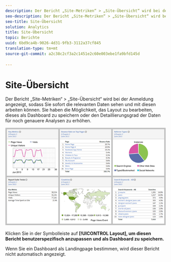```yaml
---
description: Der Bericht „Site-Metriken“ > „Site-Übersicht“ wird bei der Anmeldung angezeigt, sodass Sie sofort die relevanten Daten sehen und mit diesen arbeiten können. Sie haben die Möglichkeit, das Layout zu bearbeiten, dieses als Dashboard zu speichern oder den Detaillierungsgrad der Daten für noch genauere Analysen zu erhöhen.
seo-description: Der Bericht „Site-Metriken“ > „Site-Übersicht“ wird bei der Anmeldung angezeigt, sodass Sie sofort die relevanten Daten sehen und mit diesen arbeiten können. Sie haben die Möglichkeit, das Layout zu bearbeiten, dieses als Dashboard zu speichern oder den Detaillierungsgrad der Daten für noch genauere Analysen zu erhöhen.
seo-title: Site-Übersicht
solution: Analytics
title: Site-Übersicht
topic: Berichte
uuid: 6bd9ca4b-9026-4d31-9fb3-3112a37cf845
translation-type: tm+mt
source-git-commit: a2c38c2cf3a2c1451e2c60e003ebe1fa9bfd145d

---
```



# Site-Übersicht

Der Bericht „Site-Metriken“ &gt; „Site-Übersicht“ wird bei der Anmeldung angezeigt, sodass Sie sofort die relevanten Daten sehen und mit diesen arbeiten können. Sie haben die Möglichkeit, das Layout zu bearbeiten, dieses als Dashboard zu speichern oder den Detaillierungsgrad der Daten für noch genauere Analysen zu erhöhen.

![](assets/site_overview_report.png)

Klicken Sie in der Symbolleiste auf **[!UICONTROL Layout], um diesen Bericht benutzerspezifisch anzupassen und als Dashboard zu speichern.**

Wenn Sie ein Dashboard als Landingpage bestimmen, wird dieser Bericht nicht automatisch angezeigt.

